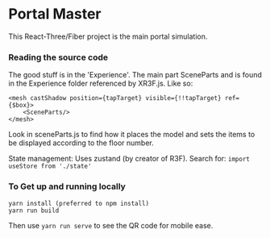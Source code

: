 # Portal Master

This React-Three/Fiber project is the main portal simulation.
 
###  Reading the source code

The good stuff is in the 'Experience'.  The main part SceneParts and is found in the Experience folder referenced by XR3F.js.  Like so:

```
<mesh castShadow position={tapTarget} visible={!!tapTarget} ref={$box}>  
    <SceneParts/>   
</mesh> 
```

Look in sceneParts.js to find how it places the model and sets the items to be displayed according to the floor number.

State management:  Uses zustand (by creator of R3F).  Search for: ```import useStore from './state'```

###  To Get up and running locally

```
yarn install (preferred to npm install)
yarn run build 
```
Then use ```yarn run serve``` to see the QR code for mobile ease.

